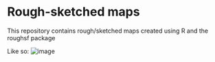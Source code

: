 # Rough-sketched maps
This repository contains rough/sketched maps created using R and the roughsf package

Like so:
![image](https://user-images.githubusercontent.com/55976107/212323534-8b6ee7c0-25df-4b25-bda0-9b6c80879a10.png)

